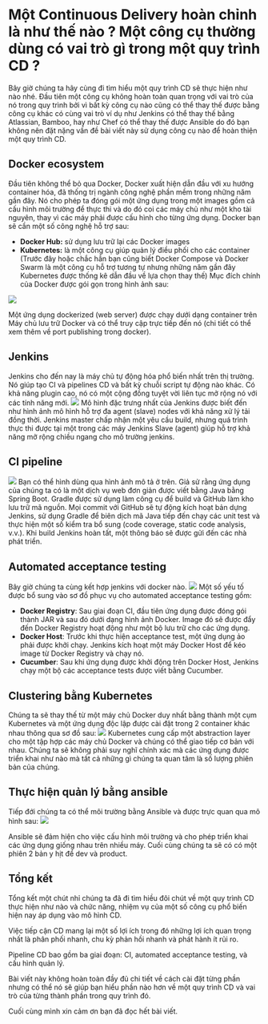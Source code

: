 # Một Continuous Delivery hoàn chỉnh là như thế nào ? Một công cụ thường dùng có vai trò gì  trong một quy trình CD ?

Bây giờ chúng ta hãy cùng đi tìm hiểu một quy trình CD sẽ thực hiện như nào nhé.
Đầu tiên một công cụ không hoàn toàn quan trọng với vai trò của nó trong quy trình bởi vì bất kỳ công cụ nào cũng có thể thay thế được bằng công cụ khác có cùng vai trò ví dụ như Jenkins có thể thay thế bằng Atlassian, Bamboo, hay như Chef có thể thay thế được Ansible do đó bạn không nên đặt nặng vấn đề bài viết này sử dụng công cụ nào để hoàn thiện một quy trình CD.

## Docker ecosystem
Đầu tiên không thể bỏ qua Docker, Docker xuất hiện dẫn đầu với xu hướng container hóa, đã thống trị ngành công nghệ phần mềm trong những năm gần đây. Nó cho phép ta đóng gói một ứng dụng trong một images gồm cả cấu hình môi trường để thực thi và do đó coi các máy chủ như một kho tài nguyên, thay vì các máy phải được cấu hình cho từng ứng dụng.
Docker bạn sẽ cần một số công nghệ hỗ trợ sau: 
* **Docker Hub:** sử dụng lưu trữ lại các Docker images
* **Kubernetes:** là một công cụ giúp quản lý điều phối cho các container (Trước đây hoặc chắc hẳn bạn cũng biết Docker Compose và Docker Swarm là một công cụ hỗ trợ tương tự nhưng những năm gần đây Kubernetes được thống kê dẫn đầu về lựa chọn thay thế)
Mục đích chính của Docker được gói gọn trong hình ảnh sau: 

![](https://images.viblo.asia/029c21da-3a14-48c1-85bc-14a6fbc684a8.png)

Một ứng dụng dockerized (web server) được chạy dưới dạng container trên Máy chủ lưu trữ Docker và có thể truy cập trực tiếp đến nó (chi tiết có thể xem thêm về port publishing trong docker).

## Jenkins

Jenkins cho đến nay là máy chủ tự động hóa phổ biến nhất trên thị trường. Nó giúp tạo CI và pipelines CD và bất kỳ chuỗi script tự động nào khác. Có khả năng plugin cao, nó có một cộng đồng tuyệt vời liên tục mở rộng nó với các tính năng mới.
![](https://images.viblo.asia/50ea0a25-f76f-478c-b97d-5bc1c066b98e.png)
Mô hình đặc trưng nhất của Jenkins được biết đến như hình ảnh mô hình hỗ trợ đa agent (slave) nodes với khả năng xử lý tải đồng thời. Jenkins master chấp nhận một yêu cầu build, nhưng quá trình thực thi được tại một trong các máy Jenkins Slave (agent) giúp hỗ trợ khả năng mở rộng chiều ngang cho mô trường jenkins.

## CI pipeline
![](https://images.viblo.asia/17ce8d23-bfc2-4a72-a767-6a1829c1629a.png)
Bạn có thể hình dùng qua hình ảnh mô tả ở trên.
Giả sử rằng ứng dụng của chúng ta có là một dịch vụ web đơn giản được viết bằng Java bằng Spring Boot. Gradle được sử dụng làm công cụ để build và GitHub làm kho lưu trữ mã nguồn. Mọi commit với GitHub sẽ tự động kích hoạt bản dựng Jenkins, sử dụng Gradle để biên dịch mã Java tiếp đến chạy các unit test và thực hiện một số kiểm tra bổ sung (code coverage, static code analysis, v.v.). Khi build Jenkins hoàn tất, một thông báo sẽ được gửi đến các nhà phát triển.

## Automated acceptance testing
Bây giờ chúng ta cùng kết hợp jenkins với docker nào.
![](https://images.viblo.asia/7174772a-79e1-4641-b98c-95d05879f742.png)
Một số yếu tố được bổ sung vào sơ đồ phục vụ cho automated acceptance testing gồm: 
* **Docker Registry**: Sau giai đoạn CI, đầu tiên ứng dụng được đóng gói thành JAR và sau đó dưới dạng hình ảnh Docker. Image đó sẽ được đẩy đến Docker Registry hoạt động như một bộ lưu trữ cho các ứng dụng.
* **Docker Host**: Trước khi thực hiện acceptance test, một ứng dụng ảo phải được khởi chạy. Jenkins kích hoạt một máy Docker Host để kéo image từ Docker Registry và chạy nó.
* **Cucumber**: Sau khi ứng dụng được khởi động trên Docker Host, Jenkins chạy một bộ các acceptance tests được viết bằng Cucumber.

## Clustering bằng Kubernetes
Chúng ta sẽ thay thế từ một máy chủ Docker duy nhất bằng thành một cụm Kubernetes và một ứng dụng độc lập được cài đặt trong 2 container khác nhau thông qua sơ đồ sau:
![](https://images.viblo.asia/c62f19ad-e6ae-40c9-9617-841db7c34e25.png)
Kubernetes cung cấp một abstraction layer cho một tập hợp các máy chủ Docker và chúng có thể giao tiếp cơ bản với nhau. Chúng ta sẽ không phải suy nghĩ chính xác mà các ứng dụng được triển khai như nào mà tất cả những gì chúng ta quan tâm là số lượng phiên bản của chúng.

## Thực hiện quản lý bằng ansible

Tiếp đới chúng ta có thể môi trường bằng Ansible và được trực quan qua mô hình sau: 
![](https://images.viblo.asia/d29cbc79-90b3-4a42-8ab6-e2bb8b81042e.png)

Ansible sẽ đảm hiện cho việc cấu hình môi trường và cho phép triển khai các ứng dụng giống nhau trên nhiều máy. Cuối cùng chúng ta sẽ có có một phiên 2 bản y hịt để dev và product.

## Tổng kết

Tổng kết một chút nhỉ chúng ta đã đi tìm hiều đôi chút về một quy trình CD thực hiện như nào và chức năng, nhiệm vụ của một số công cụ phổ biến hiện nay áp dụng vào mô hình CD.

Việc tiếp cận CD mang lại một số lợi ích trong đó những lợi ích quan trọng nhất là phân phối nhanh, chu kỳ phản hồi nhanh và phát hành ít rủi ro. 

Pipeline CD bao gồm ba giai đoạn: CI, automated acceptance testing, và cấu hình quản lý. 

Bài viết này không hoàn toàn đầy đủ chi tiết về cách cài đặt từng phần nhưng có thể nó sẽ giúp bạn hiểu phần nào hơn về một quy trình CD và vai trò của từng thành phần trong quy trình đó. 

Cuối cùng mình xin cảm ơn bạn đã đọc hết bài viết.